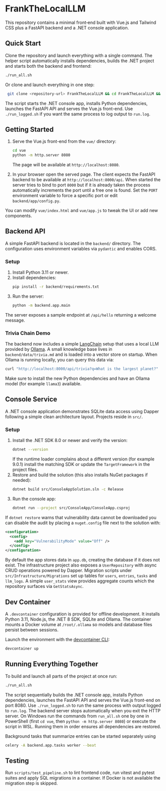 # FrankTheLocalLLM

This repository contains a minimal front‑end built with Vue.js and Tailwind CSS plus a FastAPI backend and a .NET console application.

## Quick Start

Clone the repository and launch everything with a single command. The helper
script automatically installs dependencies, builds the .NET project and starts
both the backend and frontend:

```bash
./run_all.sh
```
Or clone and launch everything in one step:
```bash
 git clone <repository-url> FrankTheLocalLLM && cd FrankTheLocalLLM && ./run_all.sh
```

The script starts the .NET console app, installs Python dependencies, launches the FastAPI API and serves the Vue.js front-end.
Use `./run_logged.sh` if you want the same process to log output to `run.log`.

## Getting Started

1. Serve the Vue.js front-end from the `vue/` directory:
   ```bash
   cd vue
   python -m http.server 8080
   ```

   The page will be available at `http://localhost:8080`.

2. In your browser open the served page. The client expects the FastAPI backend
   to be available at `http://localhost:8000/api`.
   When started the server tries to bind to port `8000` but if it is already
   taken the process automatically increments the port until a free one is
   found. Set the `PORT` environment variable to force a specific port or edit
   `backend/app/config.py`.

You can modify `vue/index.html` and `vue/app.js` to tweak the UI or add new
components.


## Backend API

A simple FastAPI backend is located in the `backend/` directory. The configuration uses environment variables via `pydantic` and enables CORS.

### Setup

1. Install Python 3.11 or newer.
2. Install dependencies:
   ```bash
   pip install -r backend/requirements.txt
   ```
3. Run the server:
   ```bash
   python -m backend.app.main
   ```

The server exposes a sample endpoint at `/api/hello` returning a welcome message.

### Trivia Chain Demo

The backend now includes a simple [LangChain](https://python.langchain.com) setup
that uses a local LLM provided by [Ollama](https://ollama.ai). A small knowledge
base lives in `backend/data/trivia.md` and is loaded into a vector store on
startup. When Ollama is running locally, you can query this data via:

```bash
curl "http://localhost:8000/api/trivia?q=What is the largest planet?"
```

Make sure to install the new Python dependencies and have an Ollama model (for
example `llama3`) available.


## Console Service

A .NET console application demonstrates SQLite data access using Dapper following a simple clean architecture layout. Projects reside in `src/`.

### Setup

1. Install the .NET SDK 8.0 or newer and verify the version:
   ```bash
   dotnet --version
   ```
   If the runtime loader complains about a different version (for example 9.0.1) install the matching SDK or update the `TargetFramework` in the project files.
2. Restore and build the solution (this also installs NuGet packages if needed):
   ```bash
   dotnet build src/ConsoleAppSolution.sln -c Release
   ```
3. Run the console app:
   ```bash
   dotnet run --project src/ConsoleApp/ConsoleApp.csproj
   ```

If `dotnet restore` warns that vulnerability data cannot be downloaded you can disable the audit by placing a `nuget.config` file next to the solution with:

```xml
<configuration>
  <config>
    <add key="VulnerabilityMode" value="Off" />
  </config>
</configuration>
```

By default the app stores data in `app.db`, creating the database if it does not exist.
The infrastructure project also exposes a `UserRepository` with async CRUD
operations powered by Dapper. Migration scripts under
`src/Infrastructure/Migrations` set up tables for `users`, `entries`, `tasks`
and `llm_logs`. A simple `user_stats` view provides aggregate counts which the
repository surfaces via `GetStatsAsync`.

## Dev Container

A `.devcontainer` configuration is provided for offline development.
It installs Python 3.11, Node.js, the .NET 8 SDK, SQLite and Ollama.
The container mounts a Docker volume at `/root/.ollama` so models and
database files persist between sessions.

Launch the environment with the [devcontainer CLI](https://containers.dev/cli):

```bash
devcontainer up
```

## Running Everything Together

To build and launch all parts of the project at once run:

```bash
./run_all.sh
```

The script sequentially builds the .NET console app, installs Python dependencies, launches the FastAPI API and serves the Vue.js front-end on port 8080. Use `./run_logged.sh` to run the same process with output logged to `run.log`. The backend server stops automatically when you exit the HTTP server.
On Windows run the commands from `run_all.sh` one by one in PowerShell (first `cd vue`, then `python -m http.server 8080`) or execute the script in WSL. Running them in order ensures all dependencies are restored.

Background tasks that summarize entries can be started separately using

```bash
celery -A backend.app.tasks worker --beat
```



## Testing
Run `scripts/test_pipeline.sh` to lint frontend code, run vitest and pytest suites and apply SQL migrations in a container. If Docker is not available the migration step is skipped.

